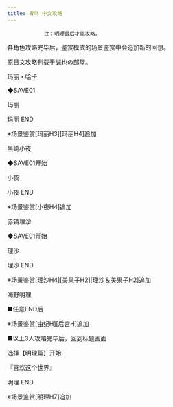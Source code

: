 ```yaml
---
title: 青鸟 中文攻略
---
```


                注：明理最后才能攻略。

各角色攻略完毕后，鉴赏模式的场景鉴赏中会追加新的回想。

原日文攻略刊载于誠也の部屋。



玛丽・哈卡



◆SAVE01

玛丽



玛丽 END

※场景鉴赏[玛丽H3][玛丽H4]追加



黑崎小夜



◆SAVE01开始

小夜



小夜 END

※场景鉴赏[小夜H4]追加



赤锖理沙



◆SAVE01开始

理沙



理沙 END

※场景鉴赏[理沙H4][美果子H2][理沙＆美果子H2]追加



海野明理



■任意END后

※场景鉴赏[由纪H][后宫H]追加



■以上3人攻略完毕后，回到标题画面

选择【明理篇】开始

『喜欢这个世界』



明理 END

※场景鉴赏[明理H7]追加


              
